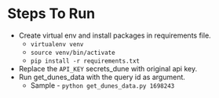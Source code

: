 # Steps To Run
 - Create virtual env and install packages in requirements file.
   - `virtualenv venv`
   - `source venv/bin/activate`
   - `pip install -r requirements.txt`
 - Replace the `API_KEY` secrets_dune with original api key.
 - Run get_dunes_data with the query id as argument.
   - Sample - `python get_dunes_data.py 1698243`